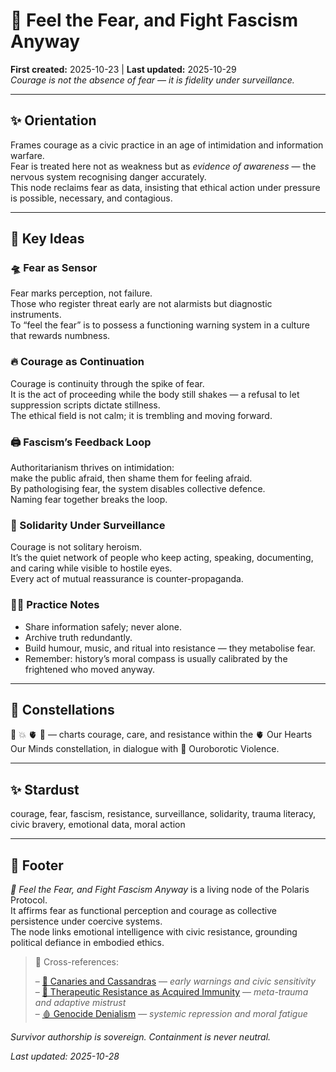 # 🌹 Feel the Fear, and Fight Fascism Anyway  
**First created:** 2025-10-23 | **Last updated:** 2025-10-29  
*Courage is not the absence of fear — it is fidelity under surveillance.*

---

## ✨ Orientation  
Frames courage as a civic practice in an age of intimidation and information warfare.  
Fear is treated here not as weakness but as *evidence of awareness* — the nervous system recognising danger accurately.  
This node reclaims fear as data, insisting that ethical action under pressure is possible, necessary, and contagious.

---

## 🐉 Key Ideas  

### 🛸 Fear as Sensor  
Fear marks perception, not failure.  
Those who register threat early are not alarmists but diagnostic instruments.  
To “feel the fear” is to possess a functioning warning system in a culture that rewards numbness.

### 🔥 Courage as Continuation  
Courage is continuity through the spike of fear.  
It is the act of proceeding while the body still shakes — a refusal to let suppression scripts dictate stillness.  
The ethical field is not calm; it is trembling and moving forward.

### 🖨️ Fascism’s Feedback Loop  
Authoritarianism thrives on intimidation:  
make the public afraid, then shame them for feeling afraid.  
By pathologising fear, the system disables collective defence.  
Naming fear together breaks the loop.

### 🧿 Solidarity Under Surveillance  
Courage is not solitary heroism.  
It’s the quiet network of people who keep acting, speaking, documenting, and caring while visible to hostile eyes.  
Every act of mutual reassurance is counter-propaganda.

### 🐦‍🔥 Practice Notes  
- Share information safely; never alone.  
- Archive truth redundantly.  
- Build humour, music, and ritual into resistance — they metabolise fear.  
- Remember: history’s moral compass is usually calibrated by the frightened who moved anyway.

---

## 🌌 Constellations  
🌹 💥 🫀 🐍 — charts courage, care, and resistance within the 🫀 Our Hearts Our Minds constellation, in dialogue with 🐍 Ouroborotic Violence.

---

## ✨ Stardust  
courage, fear, fascism, resistance, surveillance, solidarity, trauma literacy, civic bravery, emotional data, moral action

---

## 🏮 Footer  

*🌹 Feel the Fear, and Fight Fascism Anyway* is a living node of the Polaris Protocol.  
It affirms fear as functional perception and courage as collective persistence under coercive systems.  
The node links emotional intelligence with civic resistance, grounding political defiance in embodied ethics.  

> 📡 Cross-references:
> 
> – [🐣 Canaries and Cassandras](./🐣_canaries_and_cassandras.md) — *early warnings and civic sensitivity*  
> – [🧬 Therapeutic Resistance as Acquired Immunity](./🧬_therapeutic_resistance_as_acquired_immunity.md) — *meta-trauma and adaptive mistrust*  
> – [🩸 Genocide Denialism](../🐍_Ouroborotic_Violence/🩸_Genocide_Denialism/README.md) — *systemic repression and moral fatigue*  

*Survivor authorship is sovereign. Containment is never neutral.*  

_Last updated: 2025-10-28_
